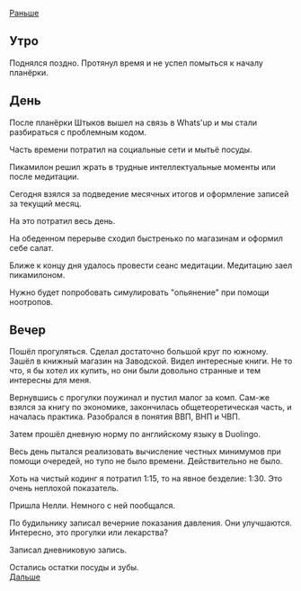 [Раньше](2020.11.30.md)  
## Утро
Поднялся поздно. Протянул время и не успел помыться к началу планёрки.
## День
После планёрки Штыков вышел на связь в Whats'up и мы стали разбираться с проблемным кодом.

Часть времени потратил на социальные сети и мытьё посуды.

Пикамилон решил жрать в трудные интеллектуальные моменты или после медитации.

Сегодня взялся за подведение месячных итогов и оформление записей за текущий месяц. 

На это потратил весь день.

На обеденном перерыве сходил быстренько по магазинам и оформил себе салат.

Ближе к концу дня удалось провести сеанс медитации. Медитацию заел пикамилоном.

Нужно будет попробовать симулировать "опьянение" при помощи ноотропов.
## Вечер
Пошёл прогуляться. Сделал достаточно большой круг по южному. Зашёл в книжный магазин на Заводской. Видел интересные книги. Не то что, я бы хотел их купить, но они были довольно странные и тем интересны для меня.

Вернувшись с прогулки поужинал и пустил малог за комп. Сам-же взялся за книгу по экономике, закончилась общетеоретическая часть, и началась практика. Разобрался в понятия ВВП, ВНП и ЧВП.

Затем прошёл дневную норму по английскому языку в Duolingo.

Весь день пытался реализовать вычисление честных минимумов при помощи очередей, но тупо не было времени. Действительно не было.

Хоть на чистый кодинг я потратил 1:15, то на явное безделие: 1:30. Это очень неплохой показатель.

Пришла Нелли. Немного с ней пообщался.

По будильнику записал вечерние показания давления. Они улучшаются. Интересно, это прогулки или лекарства?

Записал дневниковую запись.

Остались остатки посуды и зубы.  
[Дальше](2020.12.02.md)
